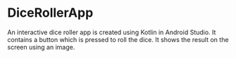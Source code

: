 # DiceRollerApp

An interactive dice roller app is created using Kotlin in Android Studio. It contains a button which is pressed to roll the dice. It shows the result on the screen using an image.
